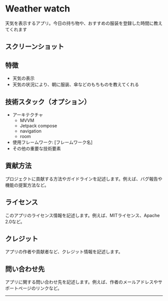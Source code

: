 # Weather watch

天気を表示するアプリ。今日の持ち物や、おすすめの服装を登録した時間に教えてくれます

## スクリーンショット

## 特徴

- 天気の表示
- 天気の状況により、朝に服装、傘などのもちものを教えてくれる

## 技術スタック（オプション）

- アーキテクチャ
    - MVVM
    - Jetpack compose
    - navigation
    - room
- 使用フレームワーク: [フレームワーク名]
- その他の重要な技術要素

## 貢献方法

プロジェクトに貢献する方法やガイドラインを記述します。例えば、バグ報告や機能の提案方法など。

## ライセンス

このアプリのライセンス情報を記述します。例えば、MITライセンス、Apache 2.0など。

## クレジット

アプリの作者や貢献者など、クレジット情報を記述します。

## 問い合わせ先

アプリに関する問い合わせ先を記述します。例えば、作者のメールアドレスやサポートページのリンクなど。

---
